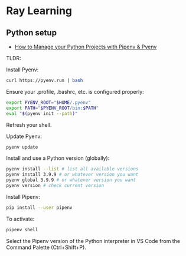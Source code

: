# Ray Learning

## Python setup

- [How to Manage your Python Projects with Pipenv & Pyenv](https://www.rootstrap.com/blog/how-to-manage-your-python-projects-with-pipenv-pyenv/)

TLDR:

Install Pyenv:

```bash
curl https://pyenv.run | bash
```

Ensure your .profile, .bashrc, etc. is configured properly:

```bash
export PYENV_ROOT="$HOME/.pyenv"
export PATH="$PYENV_ROOT/bin:$PATH"
eval "$(pyenv init --path)"
```

Refresh your shell.

Update Pyenv:

```bash
pyenv update
```

Install and use a Python version (globally):

```bash
pyenv install --list # list all available versions
pyenv install 3.9.9 # or whatever version you want
pyenv global 3.9.9 # or whatever version you want
pyenv version # check current version
```

Install Pipenv:

```bash
pip install --user pipenv
```

To activate:

```bash
pipenv shell
```

Select the Pipenv version of the Python interpreter in VS Code from the Command Palette (Ctrl+Shift+P).
